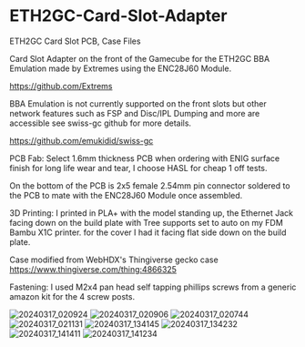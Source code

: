 # ETH2GC-Card-Slot-Adapter
ETH2GC Card Slot PCB, Case Files

Card Slot Adapter on the front of the Gamecube for the ETH2GC BBA Emulation made by Extremes using the ENC28J60 Module.

https://github.com/Extrems

BBA Emulation is not currently supported on the front slots but other network features such as FSP and Disc/IPL Dumping and more are accessible see swiss-gc github for more details.

https://github.com/emukidid/swiss-gc

PCB Fab:
Select 1.6mm thickness PCB when ordering with ENIG surface finish for long life wear and tear, I choose HASL for cheap 1 off tests.

On the bottom of the PCB is 2x5 female 2.54mm pin connector soldered to the PCB to mate with the ENC28J60 Module once assembled.

3D Printing: I printed in PLA+ with the model standing up, the Ethernet Jack facing down on the build plate with Tree supports set to auto on my FDM Bambu X1C printer.
for the cover I had it facing flat side down on the build plate.

Case modified from WebHDX's Thingiverse gecko case https://www.thingiverse.com/thing:4866325

Fastening: I used M2x4 pan head self tapping phillips screws from a generic amazon kit for the 4 screw posts.

![20240317_020924](https://github.com/silverstee1/ETH2GC-Card-Slot-Adapter/assets/54997238/e0882300-fe4a-49a3-97c2-5357802366c5)
![20240317_020906](https://github.com/silverstee1/ETH2GC-Card-Slot-Adapter/assets/54997238/57c4ee32-db21-4a3b-b180-a04f8f7747b5)
![20240317_020744](https://github.com/silverstee1/ETH2GC-Card-Slot-Adapter/assets/54997238/fc6a82af-cd5d-443e-bf05-398a12925b32)
![20240317_021131](https://github.com/silverstee1/ETH2GC-Card-Slot-Adapter/assets/54997238/ae0e06c6-589e-4c3e-930c-9d1e23503624)
![20240317_134145](https://github.com/silverstee1/ETH2GC-Card-Slot-Adapter/assets/54997238/056abede-1bfb-4126-b440-c25f7b17f665)
![20240317_134232](https://github.com/silverstee1/ETH2GC-Card-Slot-Adapter/assets/54997238/1d354972-4f2e-4343-9d3d-7f28047b45dd)
![20240317_141411](https://github.com/silverstee1/ETH2GC-Card-Slot-Adapter/assets/54997238/1da4dd87-8296-4f7f-944b-57bc8748629d)
![20240317_141234](https://github.com/silverstee1/ETH2GC-Card-Slot-Adapter/assets/54997238/f51da438-5d7d-4169-ba32-9fc934f3013c)
